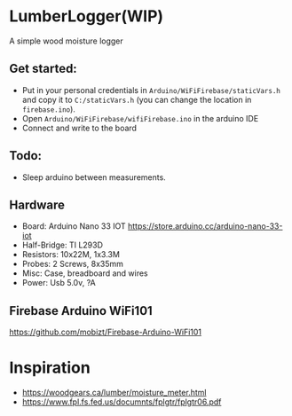 # LumberLogger(WIP)
A simple wood moisture logger

## Get started:
* Put in your personal credentials in `Arduino/WiFiFirebase/staticVars.h` and copy it to `C:/staticVars.h` (you can change the location in `firebase.ino`).
* Open `Arduino/WiFiFirebase/wifiFirebase.ino` in the arduino IDE
* Connect and write to the board


## Todo:
* Sleep arduino between measurements.

## Hardware
* Board: Arduino Nano 33 IOT https://store.arduino.cc/arduino-nano-33-iot
* Half-Bridge: TI L293D
* Resistors: 10x22M, 1x3.3M
* Probes: 2 Screws, 8x35mm
* Misc: Case, breadboard and wires
* Power: Usb 5.0v, ?A


## Firebase Arduino WiFi101
https://github.com/mobizt/Firebase-Arduino-WiFi101

# Inspiration
* https://woodgears.ca/lumber/moisture_meter.html
* https://www.fpl.fs.fed.us/documnts/fplgtr/fplgtr06.pdf

